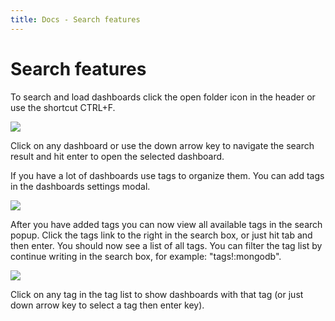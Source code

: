 ```yaml
---
title: Docs - Search features
---
```


# Search features

To search and load dashboards click the open folder icon in the header or use the shortcut CTRL+F.

![](dashboards_tags2_search.png)

Click on any dashboard or use the down arrow key to navigate the search result and hit enter to open the selected dashboard.

If you have a lot of dashboards use tags to organize them. You can add tags in the dashboards settings modal.

![](dashboards_tags1.png)

After you have added tags you can now view all available tags in the search popup. Click the tags link to the right in the search box, or just hit tab and then enter. You should now see a list of all tags. You can filter the tag list by continue writing in the search box, for example: "tags!:mongodb".

![](dashboards_tags3_search.png)

Click on any tag in the tag list to show dashboards with that tag (or just down arrow key to select a tag then enter key).






